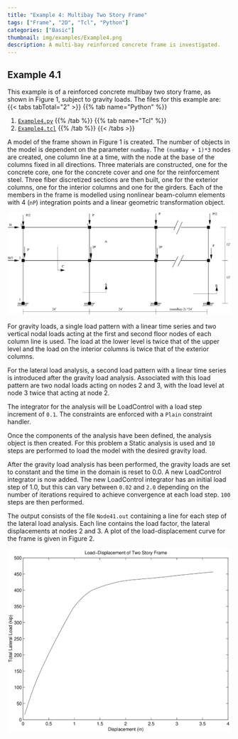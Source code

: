 ```yaml
---
title: "Example 4: Multibay Two Story Frame"
tags: ["Frame", "2D", "Tcl", "Python"]
categories: ["Basic"]
thumbnail: img/examples/Example4.png
description: A multi-bay reinforced concrete frame is investigated.
---
```


## Example 4.1

This example is of a reinforced concrete multibay two story frame, as
shown in Figure 1, subject to gravity loads.
The files for this example are:
{{< tabs tabTotal="2" >}}
{{% tab name="Python" %}}
1. [`Example4.py`](Example4.py)
{{% /tab %}}
{{% tab name="Tcl" %}}
1. [`Example4.tcl`](Example4.tcl)
{{% /tab %}}
{{< /tabs >}}

A model of the frame shown in
Figure 1 is created. The number of objects in the model is
dependent on the parameter `numBay`. The `(numBay + 1)*3` nodes are
created, one column line at a time, with the node at the base of the
columns fixed in all directions. Three materials are constructed, one
for the concrete core, one for the concrete cover and one for the
reinforcement steel. Three fiber discretized sections are then built,
one for the exterior columns, one for the interior columns and one for
the girders. Each of the members in the frame is modelled using
nonlinear beam-column elements with 4 (`nP`) integration points and a
linear geometric transformation object.


![Figure 1](Example3.svg)


For gravity loads, a single load pattern with a linear time series and
two vertical nodal loads acting at the first and second floor nodes of
each column line is used. The load at the lower level is twice that of
the upper level and the load on the interior columns is twice that of
the exterior columns.

For the lateral load analysis, a second load pattern with a linear time
series is introduced after the gravity load analysis. Associated with
this load pattern are two nodal loads acting on nodes 2 and 3, with the
load level at node 3 twice that acting at node 2.

The integrator for the analysis will be LoadControl with a load
step increment of `0.1`. 
The constraints are enforced with a `Plain` constraint handler. 

Once the components of the analysis have been
defined, the analysis object is then created. 
For this problem a Static
analysis is used and `10` steps are performed to load the model
with the desired gravity load.

After the gravity load analysis has been performed, the gravity loads
are set to constant and the time in the domain is reset to 0.0. A new
LoadControl integrator is now added. The new LoadControl integrator has
an initial load step of 1.0, but this can vary between `0.02` and `2.0`
depending on the number of iterations required to achieve convergence at
each load step. `100` steps are then performed.


The output consists of the file `Node41.out` containing a line for each
step of the lateral load analysis. Each line contains the load factor,
the lateral displacements at nodes 2 and 3. A plot of the
load-displacement curve for the frame is given in
Figure 2.

![Pushover curve for two-storey three-bay frame](TwoStory.svg)

